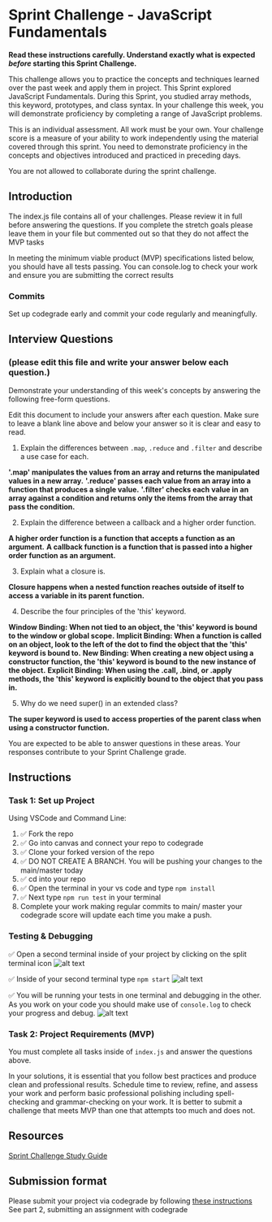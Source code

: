# Sprint Challenge - JavaScript Fundamentals

**Read these instructions carefully. Understand exactly what is expected _before_ starting this Sprint Challenge.**

This challenge allows you to practice the concepts and techniques learned over the past week and apply them in project. This Sprint explored JavaScript Fundamentals. During this Sprint, you studied array methods, this keyword, prototypes, and class syntax. In your challenge this week, you will demonstrate proficiency by completing a range of JavaScript problems.

This is an individual assessment. All work must be your own. Your challenge score is a measure of your ability to work independently using the material covered through this sprint. You need to demonstrate proficiency in the concepts and objectives introduced and practiced in preceding days.

You are not allowed to collaborate during the sprint challenge.

## Introduction

The index.js file contains all of your challenges. Please review it in full before answering the questions. If you complete the stretch goals please leave them in your file but commented out so that they do not affect the MVP tasks

In meeting the minimum viable product (MVP) specifications listed below, you should have all tests passing. You can console.log to check your work and ensure you are submitting the correct results

### Commits

Set up codegrade early and commit your code regularly and meaningfully.

## Interview Questions

### (please edit this file and write your answer below each question.)

Demonstrate your understanding of this week's concepts by answering the following free-form questions.

Edit this document to include your answers after each question. Make sure to leave a blank line above and below your answer so it is clear and easy to read.

1. Explain the differences between `.map`, `.reduce` and `.filter` and describe a use case for each.

**'.map' manipulates the values from an array and returns the manipulated values in a new array.**
**'.reduce' passes each value from an array into a function that produces a single value.**
**'.filter' checks each value in an array against a condition and returns only the items from the array that pass the condition.**

2. Explain the difference between a callback and a higher order function.

**A higher order function is a function that accepts a function as an argument.**
**A callback function is a function that is passed into a higher order function as an argument.**

3. Explain what a closure is.

**Closure happens when a nested function reaches outside of itself to access a variable in its parent function.**

4. Describe the four principles of the 'this' keyword.

**Window Binding: When not tied to an object, the 'this' keyword is bound to the window or global scope.**
**Implicit Binding: When a function is called on an object, look to the left of the dot to find the object that the 'this' keyword is bound to.**
**New Binding: When creating a new object using a constructor function, the 'this' keyword is bound to the new instance of the object.**
**Explicit Binding: When using the .call, .bind, or .apply methods, the 'this' keyword is explicitly bound to the object that you pass in.**

5. Why do we need super() in an extended class?

**The super keyword is used to access properties of the parent class when using a constructor function.**

You are expected to be able to answer questions in these areas. Your responses contribute to your Sprint Challenge grade.

## Instructions

### Task 1: Set up Project

Using VSCode and Command Line:

1. ✅ Fork the repo
2. ✅ Go into canvas and connect your repo to codegrade
3. ✅ Clone your forked version of the repo
4. ✅ DO NOT CREATE A BRANCH. You will be pushing your changes to the main/master today
5. ✅ cd into your repo
6. ✅ Open the terminal in your vs code and type `npm install`
7. ✅ Next type `npm run test` in your terminal
8. Complete your work making regular commits to main/ master your codegrade score will update each time you make a push.

### Testing & Debugging

✅ Open a second terminal inside of your project by clicking on the split terminal icon
![alt text](assets/split_terminal.png 'Split Terminal')

✅ Inside of your second terminal type `npm start`
![alt text](assets/npm_start.png 'type npm start')

✅ You will be running your tests in one terminal and debugging in the other. As you work on your code you should make use of `console.log` to check your progress and debug.
![alt text](assets/tests_debug_terminal_final.png 'your terminal should look like this')

### Task 2: Project Requirements (MVP)

You must complete all tasks inside of `index.js` and answer the questions above.

In your solutions, it is essential that you follow best practices and produce clean and professional results. Schedule time to review, refine, and assess your work and perform basic professional polishing including spell-checking and grammar-checking on your work. It is better to submit a challenge that meets MVP than one that attempts too much and does not.

## Resources

[Sprint Challenge Study Guide](https://www.notion.so/lambdaschool/Unit-1-Sprint-3-Study-Guide-033a9a00659a4ef98c12eb97e49a6110)

## Submission format

Please submit your project via codegrade by following [these instructions](https://lambdaschool.notion.site/lambdaschool/Lambda-School-Git-Flow-Step-by-step-269f68ae3bf64eb689a8328715a179f9) See part 2, submitting an assignment with codegrade
